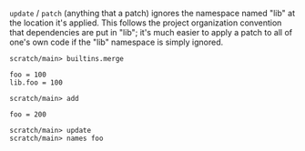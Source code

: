 `update` / `patch` (anything that a patch) ignores the namespace named "lib" at the location it's applied. This follows
the project organization convention that dependencies are put in "lib"; it's much easier to apply a patch to all of
one's own code if the "lib" namespace is simply ignored.

``` ucm :hide
scratch/main> builtins.merge
```

``` unison
foo = 100
lib.foo = 100
```

``` ucm
scratch/main> add
```

``` unison
foo = 200
```

``` ucm
scratch/main> update
scratch/main> names foo
```

